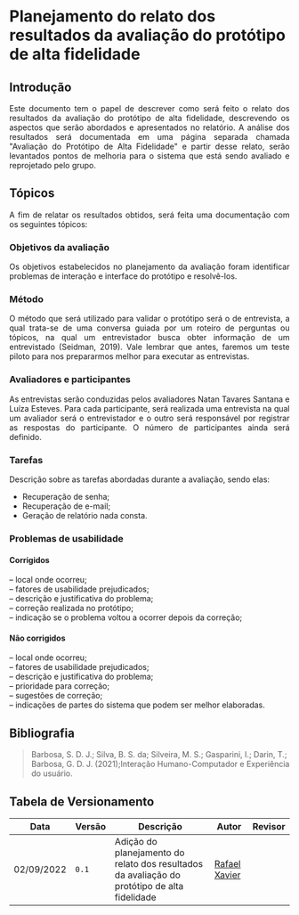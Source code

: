 # Planejamento do relato dos resultados da avaliação do protótipo de alta fidelidade 

## Introdução

<div style="text-align: justify">
Este documento tem o papel de descrever como será feito o relato dos resultados da avaliação do protótipo de alta fidelidade, descrevendo os aspectos que serão abordados e apresentados no relatório. A análise dos resultados será documentada em uma página separada chamada "Avaliação do Protótipo de Alta Fidelidade" e partir desse relato, serão levantados pontos de melhoria para o sistema que está sendo avaliado e reprojetado pelo grupo.
</div>

## Tópicos

<div style="text-align: justify">
A fim de relatar os resultados obtidos, será feita uma documentação com os seguintes tópicos:
</div>

### Objetivos da avaliação

<div style="text-align: justify">
Os objetivos estabelecidos no planejamento da avaliação foram identificar problemas de interação e interface do protótipo e resolvê-los.
</div>

### Método

<div style="text-align: justify">
O método que será utilizado para validar o protótipo será o de entrevista, a qual trata-se de uma conversa guiada por um roteiro de perguntas ou tópicos, na qual um entrevistador busca obter informação de um entrevistado (Seidman, 2019). Vale lembrar que antes, faremos um teste piloto para nos prepararmos melhor para executar as entrevistas.
</div>

### Avaliadores e participantes

<div style="text-align: justify">
As entrevistas serão conduzidas pelos avaliadores Natan Tavares Santana e Luíza Esteves. Para cada participante, será realizada uma entrevista na qual um avaliador será o entrevistador e o outro será responsável por registrar as respostas do participante. O número de participantes ainda será definido.
</div>

### Tarefas

<div style="text-align: justify">
Descrição sobre as tarefas abordadas durante a avaliação, sendo elas:
</div>

- Recuperação de senha;
- Recuperação de e-mail;
- Geração de relatório nada consta.

### Problemas de usabilidade

#### Corrigidos

– local onde ocorreu;</br>
– fatores de usabilidade prejudicados;</br>
– descrição e justificativa do problema;</br>
– correção realizada no protótipo;</br>
– indicação se o problema voltou a ocorrer depois da correção;</br>

#### Não corrigidos

– local onde ocorreu;</br>
– fatores de usabilidade prejudicados;</br>
– descrição e justificativa do problema;</br>
– prioridade para correção;</br>
– sugestões de correção;</br>
– indicações de partes do sistema que podem ser melhor elaboradas.</br>

## Bibliografia
> Barbosa, S. D. J.; Silva, B. S. da; Silveira, M. S.; Gasparini, I.; Darin, T.; Barbosa, G. D. J. (2021);Interação Humano-Computador e Experiência do usuário.

## Tabela de Versionamento

| Data | Versão | Descrição | Autor | Revisor |
| ---- | ------ | --------- | ----- | ------- |
| 02/09/2022 | `0.1`  | Adição do planejamento do relato dos resultados da avaliação do protótipo de alta fidelidade | [Rafael Xavier](https://github.com/rafaelxavierr) | 